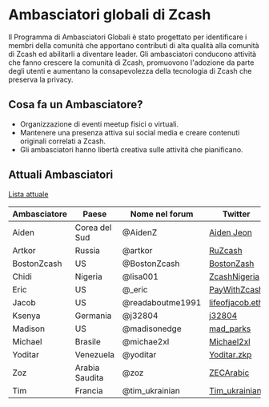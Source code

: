 # Ambasciatori globali di Zcash


Il Programma di Ambasciatori Globali è stato progettato per identificare i membri della comunità che apportano contributi di alta qualità alla comunità di Zcash ed abilitarli a diventare leader. Gli ambasciatori conducono attività che fanno crescere la comunità di Zcash, promuovono l'adozione da parte degli utenti e aumentano la consapevolezza della tecnologia di Zcash che preserva la privacy.

## Cosa fa un Ambasciatore?

  * Organizzazione di eventi meetup fisici o virtuali.
  * Mantenere una presenza attiva sui social media e creare contenuti originali correlati a Zcash.
  * Gli ambasciatori hanno libertà creativa sulle attività che pianificano. 
  
## Attuali Ambasciatori

  [Lista attuale](https://forum.zcashcommunity.com/t/the-global-ambassador-program/41070/120)
  
  | Ambasciatore | Paese | Nome nel forum| Twitter |
| ----------- | ----------- | ----------- | ----------- |
| Aiden       | Corea del Sud | @AidenZ     | [Aiden Jeon](https://twitter.com/zaos1004) |
| Artkor      | Russia      | @artkor     | [RuZcash](https://twitter.com/RuZcash) |
| BostonZcash | US          | @BostonZcash| [BostonZash](https://twitter.com/BostonZcash) |
| Chidi       | Nigeria     | @lisa001    | [ZcashNigeria](https://twitter.com/ZcashNigeria) |
| Eric        | US          | @_eric      | [PayWithZcash](https://twitter.com/paywithzcash) |
| Jacob       | US          | @readaboutme1991| [lifeofjacob.eth](https://twitter.com/readaboutme1991) |
| Ksenya      | Germania     | @j32804      | [j32804](https://twitter.com/j32804) |
| Madison     | US          | @madisonedge| [mad_parks](https://twitter.com/mad_parks) |
| Michael     | Brasile      | @michae2xl  | [Michael2xl](https://twitter.com/michae2xl) |
| Yoditar     | Venezuela   | @yoditar    | [Yoditar.zkp](https://twitter.com/yoditarX) |
| Zoz         | Arabia Saudita| @zoz        | [ZECArabic](https://twitter.com/ZozNotorious) |
| Tim         | Francia    | @tim_ukrainian        | [Tim_ukrainian](https://twitter.com/tim_ukrainian) |
 

